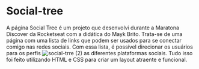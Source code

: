 # Social-tree
A página Social Tree é um projeto que desenvolvi durante a Maratona Discover da Rocketseat com a didática do Mayk Brito. Trata-se de uma página com uma lista de links que podem ser usados para se conectar comigo nas redes sociais. Com essa lista, é possível direcionar os usuários para os perfis ![social-trre (2)](https://user-images.githubusercontent.com/126616878/222875916-1f13328f-eb93-40a3-b9ce-5208f330cb4a.png)
as diferentes plataformas sociais. Tudo isso foi feito utilizando HTML e CSS para criar um layout atraente e funcional. 
